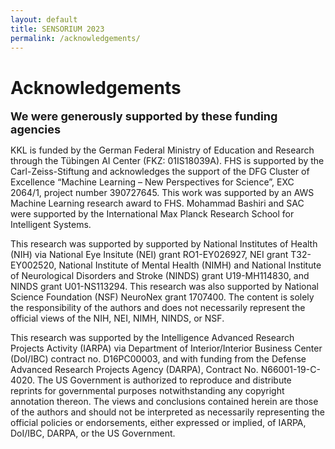 ```yaml
---
layout: default
title: SENSORIUM 2023
permalink: /acknowledgements/
---
```


# Acknowledgements

<span style="font-size:large;">**We were generously supported by these funding agencies**</span>

KKL is funded by the German Federal Ministry of Education and Research through the Tübingen AI Center (FKZ: 01IS18039A). FHS is supported by the Carl-Zeiss-Stiftung and acknowledges the support of the DFG Cluster of Excellence “Machine Learning – New Perspectives for Science”, EXC 2064/1, project number 390727645. This work was supported by an AWS Machine Learning research award to FHS. Mohammad Bashiri and SAC were supported by the International Max Planck Research School for Intelligent Systems.

This research was supported by supported by National Institutes of Health (NIH) via National Eye Insitute (NEI) grant RO1-EY026927, NEI grant T32-EY002520, National Institute of Mental Health (NIMH) and National Institute of Neurological Disorders and Stroke (NINDS) grant U19-MH114830, and NINDS grant U01-NS113294. This research was also supported by National Science Foundation (NSF) NeuroNex grant 1707400. The content is solely the responsibility of the authors and does not necessarily represent the official views of the NIH, NEI, NIMH, NINDS, or NSF.

This research was supported by the Intelligence Advanced Research Projects Activity (IARPA) via Department of Interior/Interior Business Center (DoI/IBC) contract no. D16PC00003, and with funding from the Defense Advanced Research Projects Agency (DARPA), Contract No. N66001-19-C-4020. The US Government is authorized to reproduce and distribute reprints for governmental purposes notwithstanding any copyright annotation thereon. The views and conclusions contained herein are those of the authors and should not be interpreted as necessarily representing the official policies or endorsements, either expressed or implied, of IARPA, DoI/IBC, DARPA, or the US Government.
